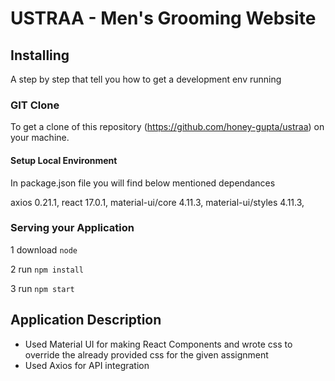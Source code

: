 # USTRAA - Men's Grooming Website

## Installing

A step by step that tell you how to get a development env running

### GIT Clone

To get a clone of this repository (https://github.com/honey-gupta/ustraa) on your machine.

#### Setup Local Environment

In package.json file you will find below mentioned dependances


axios 0.21.1,
react 17.0.1,
material-ui/core 4.11.3,
material-ui/styles 4.11.3,


### Serving your Application

1 download `node`

2 run `npm install`

3 run `npm start`

## Application Description

- Used Material UI for making React Components and wrote css to override the already provided css for the given assignment
- Used Axios for API integration